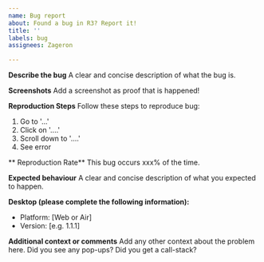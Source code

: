 ```yaml
---
name: Bug report
about: Found a bug in R3? Report it!
title: ''
labels: bug
assignees: Zageron

---
```


**Describe the bug**
A clear and concise description of what the bug is.

**Screenshots**
Add a screenshot as proof that is happened!

**Reproduction Steps**
Follow these steps to reproduce bug:
1. Go to '...'
2. Click on '....'
3. Scroll down to '....'
4. See error

** Reproduction Rate**
This bug occurs xxx% of the time.

**Expected behaviour**
A clear and concise description of what you expected to happen.

**Desktop (please complete the following information):**
 - Platform: [Web or Air]
 - Version: [e.g. 1.1.1]

**Additional context or comments**
Add any other context about the problem here. Did you see any pop-ups? Did you get a call-stack?
